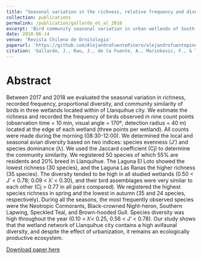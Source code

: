 ```yaml
---
title: "Seasonal variation in the richness, relative frequency and diversity of birds in urban wetlands of Llanquihue, southern Chile"
collection: publications
permalink: /publication/gallardo_et_al_2018
excerpt: 'Bird community seasonal variation in urban wetlands of South Chile.'
date: 2018-06-14
venue: 'Revista Chilena de Ornitologia'
paperurl: 'https://github.com/AlejandroFuentePinero/alejandrofuentepinero.github.io/blob/master/files/Gallardo.et.al.2018.pdf'
citation: 'Gallardo, J., Rau, J., de la Fuente, A., Marinkovic, F., & Teutsch, C. (2018). &quot;Seasonal variation in the richness, relative frequency and diversity of birds in urban wetlands of Llanquihue, southern Chile.&quot; <i>Revista Chilena de Ornitologia</i>. 24(1): 27-36.'
---
```

# Abstract

Between 2017 and 2018 we evaluated the seasonal variation in richness, recorded frequency, proportional diversity, and community similarity of birds in three wetlands located within of Llanquihue city.  We estimate the richness and recorded the frequency of birds observed in nine count points (observation time = 10 min, visual angle = 170º, detection radius = 40 m) located at the edge of each wetland (three points per wetland). All counts were made during the morning (08:30-12:00). We determined the local and seasonal avian diversity based on two indices: species evenness (J’) and species dominance (λ). We used the Jaccard coefficient (Cj) to determine the community similarity. We registered 50 species of which 55% are residents and 20% breed in Llanquihue. The Laguna El Loto showed the lowest richness (30 species), and the Laguna Las Ranas the higher richness (35 species). The diversity tended to be high in all studied wetlands (0.50 < Jʼ < 0.78; 0.09 < λ’ < 0.30), and their bird assemblages were very similar to each other (Cj > 0.77 in all pairs compared). We registered the highest species richness in spring and the lowest in autumn (35 and 24 species, respectively). During all the seasons, the most frequently observed species were the Neotropic Cormorants, Black-crowned Night-heron, Southern Lapwing, Speckled Teal, and Brown-hooded Gull. Species diversity was high throughout the year (0.10 < λ’< 0.25, 0.56 < J’ < 0.78). Our study shows that the wetland network of Llanquihue city contains a high avifaunal diversity, and despite the effect of urbanization, it remains an ecologically productive ecosystem.


[Download paper here](https://github.com/AlejandroFuentePinero/alejandrofuentepinero.github.io/blob/master/files/Gallardo.et.al.2018.pdf)
